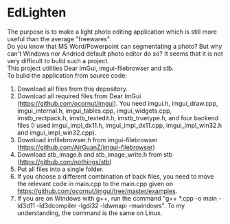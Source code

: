 # EdLighten


The purpose is to make a light photo editing application which is still more useful than the average "freewares".  
Do you know that MS Word/Powerpoint can segmentating a photo? But why can't Windows nor Andriod default photo editor do so? It seems that it is not very difficult to bulid such a project.  
This project utilities Dear ImGui, imgui-filebrowser and stb.  
To bulid the application from source code:  
1. Download all files from this depository.
2. Download all required files from Dear ImGui (https://github.com/ocornut/imgui). You need imgui.h,
imgui_draw.cpp,
imgui_internal.h,
imgui_tables.cpp,
imgui_widgets.cpp,
imstb_rectpack.h,
imstb_textedit.h,
imstb_truetype.h,
and four backend files (I used imgui_impl_dx11.h, imgui_impl_dx11.cpp, imgui_impl_win32.h and imgui_impl_win32.cpp).  
3. Download imfilebrowser.h from imgui-filebrowser (https://github.com/AirGuanZ/imgui-filebrowser)  
4. Download stb_image.h and stb_image_write.h from stb (https://github.com/nothings/stb)  
5. Put all files into a single folder.  
6. If you choose a different combination of back files, you need to move the relevant code in main.cpp to the main.cpp given on https://github.com/ocornut/imgui/tree/master/examples.  
7. If you are on Windows with g++, run the command "g++ *.cpp -o main -ld3d11 -ld3dcompiler -lgdi32 -ldwmapi -mwindows". To my understanding, the command is the same on Linux.

